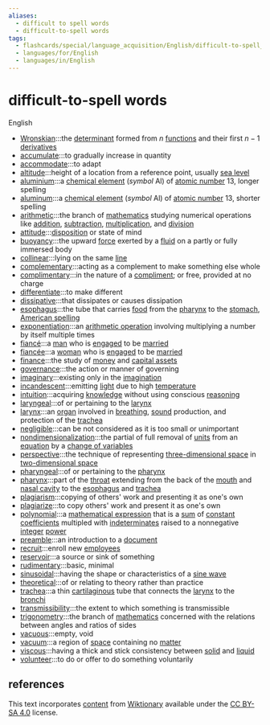 ```yaml
---
aliases:
  - difficult to spell words
  - difficult-to-spell words
tags:
  - flashcards/special/language_acquisition/English/difficult-to-spell_words
  - languages/for/English
  - languages/in/English
---
```


# difficult-to-spell words

English

- [Wronskian](https://en.wiktionary.org/wiki/Wronskian):::the [determinant](../../../general/deteriminant.md) formed from $n$ [functions](../../../general/function%20(mathematics).md) and their first $n - 1$ [derivatives](../../../general/derivative.md) <!--SR:!2024-01-19,17,304!2024-01-19,17,304-->
- [accumulate](https://en.wiktionary.org/wiki/accumulate):::to gradually increase in quantity
- [accommodate](https://en.wiktionary.org/wiki/accommodate):::to adapt <!--SR:!2024-01-18,16,304!2024-01-14,12,284-->
- [altitude](https://en.wiktionary.org/wiki/altitude):::height of a location from a reference point, usually [sea level](../../../general/sea%20level.md) <!--SR:!2024-01-18,16,304!2024-01-19,17,304-->
- [aluminium](https://en.wiktionary.org/wiki/aluminium):::a [chemical element](../../../general/chemical%20element.md) (_symbol_ Al) of [atomic number](../../../general/atomic%20number.md) 13, longer spelling <!--SR:!2024-01-07,14,290!2024-01-10,17,290-->
- [aluminum](https://en.wiktionary.org/wiki/aluminum):::a [chemical element](../../../general/chemical%20element.md) (_symbol_ Al) of [atomic number](../../../general/atomic%20number.md) 13, shorter spelling <!--SR:!2024-01-03,10,270!2024-01-05,12,270-->
- [arithmetic](https://en.wiktionary.org/wiki/arithmetic):::the branch of [mathematics](../../../general/mathematics.md) studying numerical operations like [addition](../../../general/addition.md), [subtraction](../../../general/subtraction.md), [multiplication](../../../general/multiplication.md), and [division](../../../general/division%20(mathematics).md) <!--SR:!2024-01-17,15,304!2024-01-06,4,244-->
- [attitude](https://en.wiktionary.org/wiki/attitude):::[disposition](../../../general/disposition.md) or state of mind <!--SR:!2024-01-16,14,304!2024-01-20,18,304-->
- [buoyancy](https://en.wiktionary.org/wiki/buoyancy):::the upward [force](../../../general/force.md) exerted by a [fluid](../../../general/fluid.md) on a partly or fully immersed body <!--SR:!2024-01-15,13,284!2024-01-20,18,304-->
- [collinear](https://en.wiktionary.org/wiki/collinear):::lying on the same [line](../../../general/line%20(geometry).md) <!--SR:!2024-01-17,15,304!2024-01-17,15,304-->
- [complementary](https://en.wiktionary.org/wiki/complementary):::acting as a complement to make something else whole <!--SR:!2024-01-17,15,304!2024-01-16,14,304-->
- [complimentary](https://en.wiktionary.org/wiki/complimentary):::in the nature of a [compliment](../../../general/compliment.md); or free, provided at no charge <!--SR:!2024-01-11,9,284!2024-01-17,15,304-->
- [differentiate](https://en.wiktionary.org/wiki/differentiate):::to make different <!--SR:!2024-01-20,18,304!2024-01-20,18,304-->
- [dissipative](https://en.wiktionary.org/wiki/dissipative):::that dissipates or causes dissipation <!--SR:!2024-01-20,18,304!2024-01-18,16,304-->
- [esophagus](https://en.wiktionary.org/wiki/esophagus):::the tube that carries [food](../../../general/food.md) from the [pharynx](../../../general/pharynx.md) to the [stomach](../../../general/stomach.md), [American spelling](../../../general/American%20and%20British%20English%20spelling%20differences.md) <!--SR:!2024-01-19,17,304!2024-01-10,10,264-->
- [exponentiation](https://en.wiktionary.org/wiki/exponentiation):::an [arithmetic operation](../../../general/arithmetic.md) involving multiplying a number by itself multiple times <!--SR:!2024-01-18,16,304!2024-01-14,12,284-->
- [fiancé](https://en.wiktionary.org/wiki/fiancé):::a [man](../../../general/man.md) who is [engaged](../../../general/engagement.md) to be [married](../../../general/marriage.md) <!--SR:!2024-01-16,14,304!2024-01-19,17,304-->
- [fiancée](https://en.wiktionary.org/wiki/fiancée):::a [woman](../../../general/woman.md) who is [engaged](../../../general/engagement.md) to be [married](../../../general/marriage.md) <!--SR:!2024-01-17,15,304!2024-01-20,18,304-->
- [finance](https://en.wiktionary.org/wiki/finance):::the study of [money](../../../general/money.md) and [capital assets](../../../general/capital%20asset.md) <!--SR:!2024-01-18,16,304!2024-01-17,15,304-->
- [governance](https://en.wiktionary.org/wiki/governance):::the action or manner of governing <!--SR:!2024-01-10,17,290!2024-01-10,17,290-->
- [imaginary](https://en.wiktionary.org/wiki/imaginary):::existing only in the [imagination](../../../general/imagination.md) <!--SR:!2024-01-19,17,304!2024-01-17,15,304-->
- [incandescent](https://en.wiktionary.org/wiki/incandescent):::emitting [light](../../../general/light.md) due to high [temperature](../../../general/temperature.md) <!--SR:!2024-01-12,10,284!2024-01-09,9,264-->
- [intuition](https://en.wiktionary.org/wiki/intuition):::acquiring [knowledge](../../../general/knowledge.md) without using conscious [reasoning](../../../general/reason.md) <!--SR:!2024-01-19,17,304!2024-01-19,17,304-->
- [laryngeal](https://en.wiktionary.org/wiki/laryngeal):::of or pertaining to the [larynx](../../../general/larynx.md) <!--SR:!2024-01-19,17,304!2024-01-20,18,304-->
- [larynx](https://en.wiktionary.org/wiki/larynx):::an [organ](../../../general/organ%20(anatomy).md) involved in [breathing](../../../general/breathing.md), [sound](../../../general/sound.md) production, and protection of the [trachea](../../../general/trachea.md) <!--SR:!2024-01-12,10,284!2024-01-18,16,304-->
- [negligible](https://en.wiktionary.org/wiki/negligible):::can be not considered as it is too small or unimportant <!--SR:!2024-01-20,18,304!2024-01-08,6,264-->
- [nondimensionalization](https://en.wiktionary.org/wiki/nondimensionalization):::the partial of full removal of [units](../../../general/unit%20of%20measurement.md) from an [equation](../../../general/equation.md) by a [change of variables](../../../general/change%20of%20variables.md) <!--SR:!2024-01-20,18,304!2024-01-19,17,304-->
- [perspective](https://en.wiktionary.org/wiki/perspective):::the technique of representing [three-dimensional space](../../../general/three-dimensional%20space.md) in [two-dimensional space](../../../general/two-dimensional%20space.md)
- [pharyngeal](https://en.wiktionary.org/wiki/pharyngeal):::of or pertaining to the [pharynx](../../../general/pharynx.md) <!--SR:!2024-01-19,17,304!2024-01-18,16,304-->
- [pharynx](https://en.wiktionary.org/wiki/pharynx):::part of the [throat](../../../general/throat.md) extending from the back of the [mouth](../../../general/mouth.md) and [nasal cavity](../../../general/nasal%20cavity.md) to the [esophagus](../../../general/esophagus.md) and [trachea](../../../general/trachea.md) <!--SR:!2024-01-04,2,264!2024-01-08,8,264-->
- [plagiarism](https://en.wiktionary.org/wiki/plagiarism):::copying of others' work and presenting it as one's own <!--SR:!2024-01-20,18,304!2024-01-07,7,264-->
- [plagiarize](https://en.wiktionary.org/wiki/plagiarize):::to copy others' work and present it as one's own <!--SR:!2024-01-17,15,304!2024-01-08,6,264-->
- [polynomial](https://en.wiktionary.org/wiki/polynomial):::a [mathematical expression](../../../general/expression%20(mathematics).md) that is a [sum](../../../general/summation.md) of [constant](../../../general/constant%20(mathematics).md) [coefficients](../../../general/coefficient.md) multipled with [indeterminates](../../../general/indeterminate%20(variable).md) raised to a nonnegative [integer](../../../general/integer.md) [power](../../../general/exponentiation.md) <!--SR:!2024-01-18,16,304!2024-01-14,12,284-->
- [preamble](https://en.wiktionary.org/wiki/preamble):::an introduction to a [document](../../../general/document.md)
- [recruit](https://en.wiktionary.org/wiki/recruit):::enroll new [employees](../../../general/employment.md#employee)
- [reservoir](https://en.wiktionary.org/wiki/reservoir):::a source or sink of something <!--SR:!2024-01-10,17,290!2024-01-23,25,270-->
- [rudimentary](https://en.wiktionary.org/wiki/rudimentary):::basic, minimal
- [sinusoidal](https://en.wiktionary.org/wiki/sinusoidal):::having the shape or characteristics of a [sine wave](../../../general/sine%20wave.md) <!--SR:!2024-01-19,17,304!2024-01-04,2,264-->
- [theoretical](https://en.wiktionary.org/wiki/theoretical):::of or relating to theory rather than practice <!--SR:!2024-01-07,14,290!2024-01-10,13,250-->
- [trachea](https://en.wiktionary.org/wiki/trachea):::a thin [cartilaginous](../../../general/cartilage.md) tube that connects the [larynx](../../../general/larynx.md) to the [bronchi](../../../general/bronchus.md) <!--SR:!2024-01-12,10,284!2024-01-16,14,304-->
- [transmissibility](https://en.wiktionary.org/wiki/transmissibility):::the extent to which something is transmissible <!--SR:!2024-01-17,15,304!2024-01-19,17,304-->
- [trigonometry](https://en.wiktionary.org/wiki/trigonometry):::the branch of [mathematics](../../../general/mathematics.md) concerned with the relations between angles and ratios of sides <!--SR:!2024-01-11,14,250!2024-01-22,20,270-->
- [vacuous](https://en.wiktionary.org/wiki/vacuous):::empty, void <!--SR:!2024-01-16,14,304!2024-01-04,2,264-->
- [vacuum](https://en.wiktionary.org/wiki/vacuum):::a region of [space](../../../general/space.md) containing no [matter](../../../general/matter.md) <!--SR:!2024-01-18,16,304!2024-01-16,14,304-->
- [viscous](https://en.wiktionary.org/wiki/viscous):::having a thick and stick consistency between [solid](../../../general/solid.md) and [liquid](../../../general/liquid.md) <!--SR:!2024-01-16,14,304!2024-01-04,2,264-->
- [volunteer](https://en.wiktionary.org/wiki/volunteer):::to do or offer to do something voluntarily

## references

This text incorporates [content](https://en.wiktionary.org/) from [Wiktionary](../../../general/Wiktionary.md) available under the [CC BY-SA 4.0](https://creativecommons.org/licenses/by-sa/4.0/) license.
